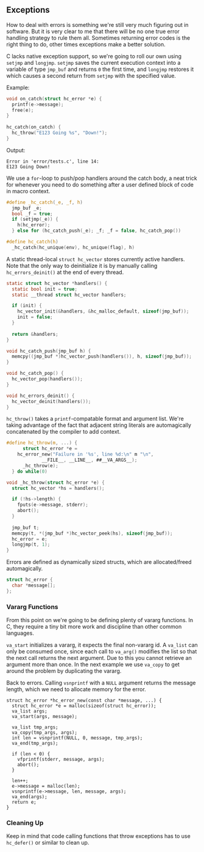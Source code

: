 ## Exceptions
How to deal with errors is something we're still very much figuring out in software. But it is very clear to me that there will be no one true error handling strategy to rule them all. Sometimes returning error codes is the right thing to do, other times exceptions make a better solution.

C lacks native exception support, so we're going to roll our own using `setjmp` and `longjmp`. `setjmp` saves the current execution context into a variable of type `jmp_buf` and returns `0` the first time, and `longjmp` restores it which causes a second return from `setjmp` with the specified value.

Example:
```C
void on_catch(struct hc_error *e) {
  printf(e->message);
  free(e);
}
  
hc_catch(on_catch) {
  hc_throw("E123 Going %s", "Down!");
}
```

Output:
```
Error in 'error/tests.c', line 14:
E123 Going Down!
```

We use a `for`-loop to push/pop handlers around the catch body, a neat trick for whenever you need to do something after a user defined block of code in macro context.

```C
#define _hc_catch(_e, _f, h)					
  jmp_buf _e;							
  bool _f = true;						
  if (setjmp(_e)) {						
    h(hc_error);						
  } else for (hc_catch_push(_e); _f; _f = false, hc_catch_pop())	

#define hc_catch(h)				
  _hc_catch(hc_unique(env), hc_unique(flag), h)
```

A static thread-local `struct hc_vector` stores currently active handlers. Note that the only way to deinitialize it is by manually calling `hc_errors_deinit()` at the end of every thread.

```C
static struct hc_vector *handlers() {
  static bool init = true;
  static __thread struct hc_vector handlers;

  if (init) {
    hc_vector_init(&handlers, &hc_malloc_default, sizeof(jmp_buf));
    init = false;
  }
  
  return &handlers;
}

void hc_catch_push(jmp_buf h) {
  memcpy((jmp_buf *)hc_vector_push(handlers()), h, sizeof(jmp_buf));
}

void hc_catch_pop() {
  hc_vector_pop(handlers());
}

void hc_errors_deinit() {
  hc_vector_deinit(handlers());
}
```

`hc_throw()` takes a `printf`-compatable format and argument list. We're taking advantage of the fact that adjacent string literals are automagically concatenated by the compiler to add context.

```C
#define hc_throw(m, ...) {						
      struct hc_error *e =					
	hc_error_new("Failure in '%s', line %d:\n" m "\n",
		     __FILE__, __LINE__, ##__VA_ARGS__);	
      _hc_throw(e);						
  } do while(0)

void _hc_throw(struct hc_error *e) {
  struct hc_vector *hs = handlers();

  if (!hs->length) {
    fputs(e->message, stderr);
    abort();
  }
  
  jmp_buf t;
  memcpy(t, *(jmp_buf *)hc_vector_peek(hs), sizeof(jmp_buf));
  hc_error = e;
  longjmp(t, 1);
}
```

Errors are defined as dynamically sized structs, which are allocated/freed automagically. 

```C
struct hc_error {
  char *message[];
};
```

### Vararg Functions
From this point on we're going to be defining plenty of vararg functions. In C, they require a tiny bit more work and discipline than other common languages.

`va_start` initializes a vararg, it expects the final non-vararg id. A `va_list` can only be consumed once, since each call to `va_arg()` modifies the list so that the next call returns the next argument. Due to this you cannot retrieve an argument more than once. In the next example we use `va_copy` to get around the problem by duplicating the vararg.

Back to errors. Calling `vsnprintf` with a `NULL` argument returns the message length, which we need to allocate memory for the error.

```
struct hc_error *hc_error_new(const char *message, ...) {
  struct hc_error *e = malloc(sizeof(struct hc_error));
  va_list args;
  va_start(args, message);
  
  va_list tmp_args;
  va_copy(tmp_args, args);
  int len = vsnprintf(NULL, 0, message, tmp_args);
  va_end(tmp_args);

  if (len < 0) {
    vfprintf(stderr, message, args);
    abort();
  }
  
  len++;
  e->message = malloc(len);
  vsnprintf(e->message, len, message, args);
  va_end(args);
  return e;
}
```

### Cleaning Up
Keep in mind that code calling functions that throw exceptions has to use `hc_defer()` or similar to clean up.